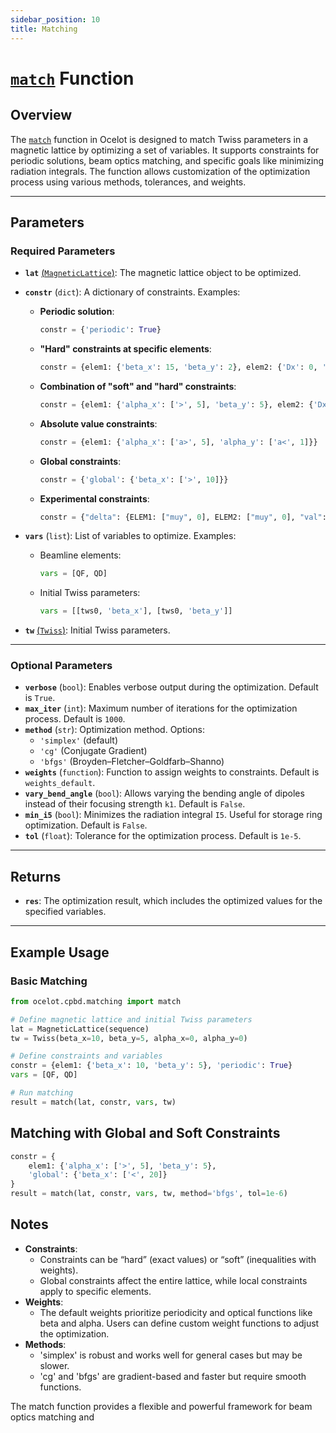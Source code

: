 ```yaml
---
sidebar_position: 10
title: Matching
---
```


#  [`match`](https://github.com/ocelot-collab/ocelot/blob/master/ocelot/cpbd/match.py#L42) Function

## Overview
The [`match`](https://github.com/ocelot-collab/ocelot/blob/master/ocelot/cpbd/match.py#L42) function in Ocelot is designed to match Twiss parameters in a magnetic lattice by optimizing a set of variables. 
It supports constraints for periodic solutions, beam optics matching, and specific goals like minimizing radiation integrals. The function allows customization of the optimization process using various methods, tolerances, and weights.

---

## Parameters

### Required Parameters
- **`lat`** [(`MagneticLattice`)](magnet-lattice.md): The magnetic lattice object to be optimized.
- **`constr`** (`dict`): A dictionary of constraints. Examples:
  - **Periodic solution**:
    ```python
    constr = {'periodic': True}
    ```
  - **"Hard" constraints at specific elements**:
    ```python
    constr = {elem1: {'beta_x': 15, 'beta_y': 2}, elem2: {'Dx': 0, 'Dyp': 0}}
    ```
  - **Combination of "soft" and "hard" constraints**:
    ```python
    constr = {elem1: {'alpha_x': ['>', 5], 'beta_y': 5}, elem2: {'Dx': 0, 'beta_x': ['<', 10]}}
    ```
  - **Absolute value constraints**:
    ```python
    constr = {elem1: {'alpha_x': ['a>', 5], 'alpha_y': ['a<', 1]}}
    ```
  - **Global constraints**:
    ```python
    constr = {'global': {'beta_x': ['>', 10]}}
    ```
  - **Experimental constraints**:
    ```python
    constr = {"delta": {ELEM1: ["muy", 0], ELEM2: ["muy", 0], "val": 3*np.pi/2, "weight": 100007}}
    ```

- **`vars`** (`list`): List of variables to optimize. Examples:
  - Beamline elements:
    ```python
    vars = [QF, QD]
    ```
  - Initial Twiss parameters:
    ```python
    vars = [[tws0, 'beta_x'], [tws0, 'beta_y']]
    ```

- **`tw`** [(`Twiss`)](twiss.md): Initial Twiss parameters.

---

### Optional Parameters
- **`verbose`** (`bool`): Enables verbose output during the optimization. Default is `True`.
- **`max_iter`** (`int`): Maximum number of iterations for the optimization process. Default is `1000`.
- **`method`** (`str`): Optimization method. Options:
  - `'simplex'` (default)
  - `'cg'` (Conjugate Gradient)
  - `'bfgs'` (Broyden–Fletcher–Goldfarb–Shanno)
- **`weights`** (`function`): Function to assign weights to constraints. Default is `weights_default`.
- **`vary_bend_angle`** (`bool`): Allows varying the bending angle of dipoles instead of their focusing strength `k1`. Default is `False`.
- **`min_i5`** (`bool`): Minimizes the radiation integral `I5`. Useful for storage ring optimization. Default is `False`.
- **`tol`** (`float`): Tolerance for the optimization process. Default is `1e-5`.

---

## Returns
- **`res`**: The optimization result, which includes the optimized values for the specified variables.

---

## Example Usage

### Basic Matching
```python
from ocelot.cpbd.matching import match

# Define magnetic lattice and initial Twiss parameters
lat = MagneticLattice(sequence)
tw = Twiss(beta_x=10, beta_y=5, alpha_x=0, alpha_y=0)

# Define constraints and variables
constr = {elem1: {'beta_x': 10, 'beta_y': 5}, 'periodic': True}
vars = [QF, QD]

# Run matching
result = match(lat, constr, vars, tw)
```

## Matching with Global and Soft Constraints
```python
constr = {
    elem1: {'alpha_x': ['>', 5], 'beta_y': 5},
    'global': {'beta_x': ['<', 20]}
}
result = match(lat, constr, vars, tw, method='bfgs', tol=1e-6)
```

## Notes
- **Constraints**:
  - Constraints can be “hard” (exact values) or “soft” (inequalities with weights).
  - Global constraints affect the entire lattice, while local constraints apply to specific elements.
- **Weights**:
  - The default weights prioritize periodicity and optical functions like beta and alpha. Users can define custom weight functions to adjust the optimization.
- **Methods**:
  - 'simplex' is robust and works well for general cases but may be slower.
  - 'cg' and 'bfgs' are gradient-based and faster but require smooth functions.

The match function provides a flexible and powerful framework for beam optics matching and 